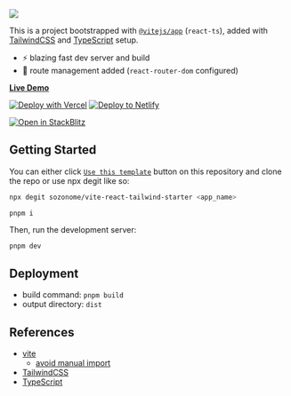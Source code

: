 <img src="https://og.sznm.dev/api/generate?heading=vite-react-tailwind-starter&text=React+vite+template+with+TailwindCSS+and+TypeScript+setup.&template=color&center=true&height=330" />

This is a project bootstrapped with [`@vitejs/app`](https://vitejs.dev/guide/#scaffolding-your-first-vite-project) (`react-ts`), added with [TailwindCSS](https://tailwindcss.com) and [TypeScript](https://www.typescriptlang.org) setup.

- ⚡ blazing fast dev server and build
- 🔗 route management added (`react-router-dom` configured)

[**Live Demo**](https://vite-react-tailwind-starter.sznm.dev/)

[![Deploy with Vercel](https://vercel.com/button)](https://vercel.com/import/git?s=https://github.com/sozonome/vite-react-tailwind-starter) [![Deploy to Netlify](https://www.netlify.com/img/deploy/button.svg)](https://app.netlify.com/start/deploy?repository=https://github.com/sozonome/vite-react-tailwind-starter)

[![Open in StackBlitz](https://developer.stackblitz.com/img/open_in_stackblitz.svg)](https://stackblitz.com/github/sozonome/vite-react-tailwind-starter)

## Getting Started

You can either click [`Use this template`](https://github.com/sozonome/vite-react-tailwind-starter/generate) button on this repository and clone the repo or use npx degit like so:

```bash
npx degit sozonome/vite-react-tailwind-starter <app_name>
```

```
pnpm i
```

Then, run the development server:

```bash
pnpm dev
```

## Deployment

- build command: `pnpm build`
- output directory: `dist`

## References

- [vite](https://vitejs.dev)
  - [avoid manual import](https://vitejs.dev/guide/features.html#jsx)
- [TailwindCSS](https://tailwindcss.com/)
- [TypeScript](https://www.typescriptlang.org)
